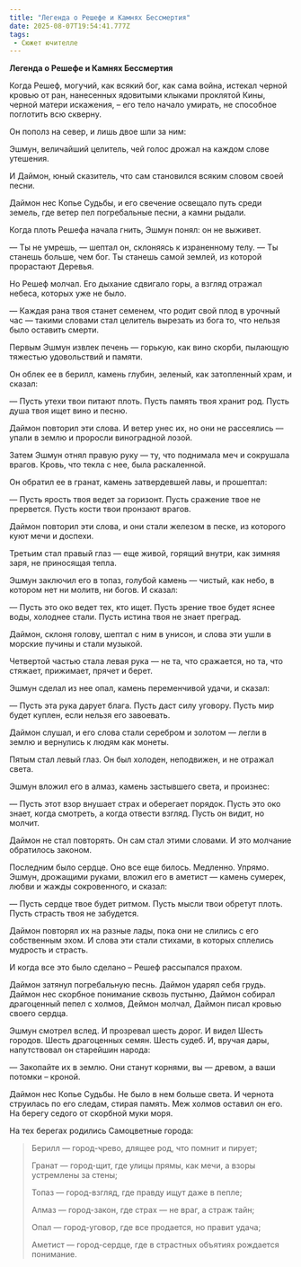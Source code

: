 ```yaml
---
title: "Легенда о Решефе и Камнях Бессмертия"
date: 2025-08-07T19:54:41.777Z
tags:
 - Сюжет ючителле
---
```


**Легенда о Решефе и Камнях Бессмертия**

Когда Решеф, могучий, как всякий бог, как сама война, истекал черной
кровью от ран, нанесенных ядовитыми клыками проклятой Кины, черной
матери искажения, – его тело начало умирать, не способное поглотить всю
скверну.

Он пополз на север, и лишь двое шли за ним:

Эшмун, величайший целитель, чей голос дрожал на каждом слове утешения.

И Даймон, юный сказитель, что сам становился всяким словом своей песни.

Даймон нес Копье Судьбы, и его свечение освещало путь среди земель, где
ветер пел погребальные песни, а камни рыдали.

Когда плоть Решефа начала гнить, Эшмун понял: он не выживет.

— Ты не умрешь, — шептал он, склоняясь к израненному телу. — Ты станешь
больше, чем бог. Ты станешь самой землей, из которой прорастают Деревья.

Но Решеф молчал. Его дыхание сдвигало горы, а взгляд отражал небеса,
которых уже не было.

— Каждая рана твоя станет семенем, что родит свой плод в урочный час —
такими словами стал целитель вырезать из бога то, что нельзя было
оставить смерти.

Первым Эшмун извлек печень — горькую, как вино скорби, пылающую тяжестью
удовольствий и памяти.

Он облек ее в берилл, камень глубин, зеленый, как затопленный храм, и
сказал:

— Пусть утехи твои питают плоть. Пусть память твоя хранит род. Пусть
душа твоя ищет вино и песню.

Даймон повторил эти слова. И ветер унес их, но они не рассеялись — упали
в землю и проросли виноградной лозой.

Затем Эшмун отнял правую руку — ту, что поднимала меч и сокрушала
врагов. Кровь, что текла с нее, была раскаленной.

Он обратил ее в гранат, камень затвердевшей лавы, и прошептал:

— Пусть ярость твоя ведет за горизонт. Пусть сражение твое не прервется.
Пусть кости твои пронзают врагов.

Даймон повторил эти слова, и они стали железом в песке, из которого куют
мечи и доспехи.

Третьим стал правый глаз — еще живой, горящий внутри, как зимняя заря,
не приносящая тепла.

Эшмун заключил его в топаз, голубой камень — чистый, как небо, в котором
нет ни молитв, ни богов. И сказал:

— Пусть это око ведет тех, кто ищет. Пусть зрение твое будет яснее воды,
холоднее стали. Пусть истина твоя не знает преград.

Даймон, склоня голову, шептал с ним в унисон, и слова эти ушли в морские
пучины и стали музыкой.

Четвертой частью стала левая рука — не та, что сражается, но та, что
стяжает, прижимает, прячет и берет.

Эшмун сделал из нее опал, камень переменчивой удачи, и сказал:

— Пусть эта рука дарует блага. Пусть даст силу уговору. Пусть мир будет
куплен, если нельзя его завоевать.

Даймон слушал, и его слова стали серебром и золотом — легли в землю и
вернулись к людям как монеты.

Пятым стал левый глаз. Он был холоден, неподвижен, и не отражал света.

Эшмун вложил его в алмаз, камень застывшего света, и произнес:

— Пусть этот взор внушает страх и оберегает порядок. Пусть это око
знает, когда смотреть, а когда отвести взгляд. Пусть он видит, но
молчит.

Даймон не стал повторять. Он сам стал этими словами. И это молчание
обратилось законом.

Последним было сердце. Оно все еще билось. Медленно. Упрямо.  
Эшмун, дрожащими руками, вложил его в аметист — камень сумерек, любви и
жажды сокровенного, и сказал:

— Пусть сердце твое будет ритмом. Пусть мысли твои обретут плоть. Пусть
страсть твоя не забудется.

Даймон повторял их на разные лады, пока они не слились с его собственным
эхом. И слова эти стали стихами, в которых сплелись мудрость и страсть.

И когда все это было сделано – Решеф рассыпался прахом.

Даймон затянул погребальную песнь. Даймон ударял себя грудь. Даймон нес
скорбное понимание сквозь пустыню, Даймон собирал драгоценный пепел с
холмов, Деймон молчал, Даймон писал кровью своего сердца.

Эшмун смотрел вслед. И прозревал шесть дорог. И видел Шесть городов.
Шесть драгоценных семян. Шесть судеб. И, вручая дары, напутствовал он
старейшин народа:

— Закопайте их в землю. Они станут корнями, вы — древом, а ваши потомки
– кроной.

Даймон нес Копье Судьбы. Не было в нем больше света. И чернота струилась
по его следам, стирая память. Меж холмов оставил он его. На берегу
седого от скорбной муки моря.

На тех берегах родились Самоцветные города:

> Берилл — город-чрево, длящее род, что помнит и пирует;
>
> Гранат — город-щит, где улицы прямы, как мечи, а взоры устремлены за
> стены;
>
> Топаз — город-взгляд, где правду ищут даже в пепле;
>
> Алмаз — город-закон, где страх — не враг, а страж тайн;
>
> Опал — город-уговор, где все продается, но правит удача;
>
> Аметист — город-сердце, где в страстных объятиях рождается понимание.
